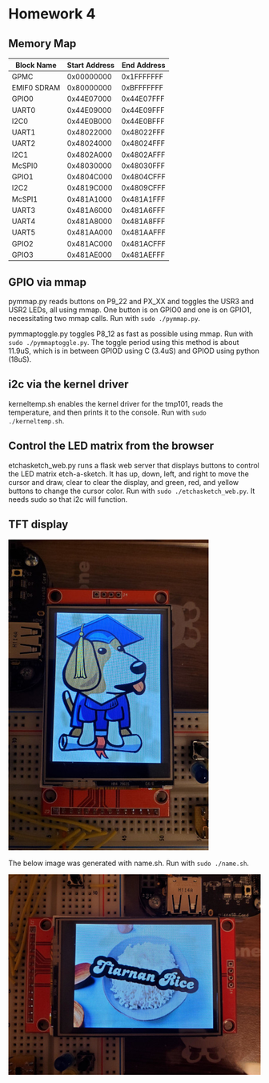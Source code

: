 # Homework 4

## Memory Map

| Block Name  | Start Address | End Address |
|-------------|---------------|-------------|
| GPMC        | 0x00000000    | 0x1FFFFFFF  |
| EMIF0 SDRAM | 0x80000000    | 0xBFFFFFFF  |
| GPIO0       | 0x44E07000    | 0x44E07FFF  |
| UART0       | 0x44E09000    | 0x44E09FFF  |
| I2C0        | 0x44E0B000    | 0x44E0BFFF  |
| UART1       | 0x48022000    | 0x48022FFF  |
| UART2       | 0x48024000    | 0x48024FFF  |
| I2C1        | 0x4802A000    | 0x4802AFFF  |
| McSPI0      | 0x48030000    | 0x48030FFF  |
| GPIO1       | 0x4804C000    | 0x4804CFFF  |
| I2C2        | 0x4819C000    | 0x4809CFFF  |
| McSPI1      | 0x481A1000    | 0x481A1FFF  |
| UART3       | 0x481A6000    | 0x481A6FFF  |
| UART4       | 0x481A8000    | 0x481A8FFF  |
| UART5       | 0x481AA000    | 0x481AAFFF  |
| GPIO2       | 0x481AC000    | 0x481ACFFF  |
| GPIO3       | 0x481AE000    | 0x481AEFFF  |

## GPIO via mmap

pymmap.py reads buttons on P9_22 and PX_XX and toggles the USR3 and USR2 LEDs, all using mmap. One button is on GPIO0 and one is on GPIO1, necessitating two mmap calls. Run with `sudo ./pymmap.py`.

pymmaptoggle.py toggles P8_12 as fast as possible using mmap. Run with `sudo ./pymmaptoggle.py`.
The toggle period using this method is about 11.9uS, which is in between GPIOD using C (3.4uS) and GPIOD using python (18uS).

## i2c via the kernel driver

kerneltemp.sh enables the kernel driver for the tmp101, reads the temperature, and then prints it to the console. Run with `sudo ./kerneltemp.sh`.

## Control the LED matrix from the browser

etchasketch_web.py runs a flask web server that displays buttons to control the LED matrix etch-a-sketch. It has up, down, left, and right to move the cursor and draw, clear to clear the display, and green, red, and yellow buttons to change the cursor color. Run with `sudo ./etchasketch_web.py`. It needs sudo so that i2c will function. 

## TFT display

![Boris the beagle](tft_beagle.jpg)

The below image was generated with name.sh. Run with `sudo ./name.sh`.

![Altered Image](tft_text.jpg)